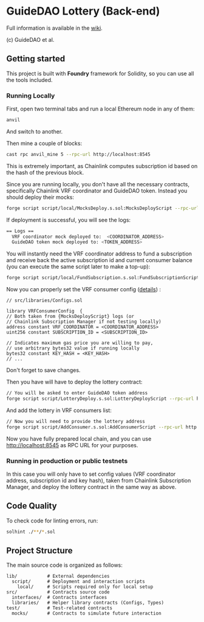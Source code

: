 # GuideDAO Lottery (Back-end)

Full information is available in the [wiki](https://github.com/guidedao/lottery-backend/wiki).

(c) GuideDAO et al.

## Getting started

This project is built with **Foundry** framework for Solidity, so you can use all the tools included.

### Running Locally

First, open two terminal tabs and run a local Ethereum node in any of them:

```bash
anvil
```

And switch to another.

Then mine a couple of blocks:

```bash
cast rpc anvil_mine 5 --rpc-url http://localhost:8545
```

This is extremely important, as Chainlink computes subscription id based on the hash of the previous block.

Since you are running locally, you don't have all the necessary contracts, specifically Chainlink VRF coordinator and GuideDAO token. Instead you should deploy their mocks:

```bash
forge script script/local/MocksDeploy.s.sol:MocksDeployScript --rpc-url http://localhost:8545 --broadcast --private-key <PRIVATE_KEY>
```

If deployment is successful, you will see the logs:

```bash
== Logs ==
  VRF coordinator mock deployed to:  <COORDINATOR_ADDRESS>
  GuideDAO token mock deployed to: <TOKEN_ADDRESS>
```

You will instantly need the VRF coordinator address to fund a subscription and receive back the active subscription id and current consumer balance (you can execute the same script later to make a top-up):

```bash
forge script script/local/FundSubscription.s.sol:FundSubscriptionScript --rpc-url http://localhost:8545 --broadcast --private-key <PRIVATE_KEY>
```

Now you can properly set the VRF consumer config ([details](https://docs.chain.link/vrf/v2-5/overview/subscription)) :

```Solidity
// src/libraries/Configs.sol

library VRFConsumerConfig  {
// Both taken from {MocksDeployScript} logs (or
// Chainlink Subscription Manager if not testing locally)
address constant VRF_COORDINATOR = <COORDINATOR_ADDRESS>
uint256 constant SUBSCRIPTION_ID = <SUBSCRIPTION_ID>

// Indicates maximum gas price you are willing to pay,
// use arbitrary bytes32 value if running locally
bytes32 constant KEY_HASH = <KEY_HASH>
// ...
```

Don't forget to save changes.

Then you have will have to deploy the lottery contract:

```bash
// You will be asked to enter GuideDAO token address
forge script script/LotteryDeploy.s.sol:LotteryDeployScript --rpc-url http://localhost:8545 --broadcast --private-key <PRIVATE_KEY>
```

And add the lottery in VRF consumers list:

```bash
// Now you will need to provide the lottery address
forge script script/AddConsumer.s.sol:AddConsumerScript --rpc-url http://localhost:8545 --broadcast --private-key <PRIVATE_KEY>
```

Now you have fully prepared local chain, and you can use [http://localhost:8545](http://localhost:8545) as RPC URL for your purposes.

### Running in production or public testnets

In this case you will only have to set config values (VRF coordinator address, subscription id and key hash), taken from Chainlink Subscription Manager, and deploy the lottery contract in the same way as above.

## Code Quality

To check code for linting errors, run:

```bash
solhint ./**/*.sol
```

## Project Structure

The main source code is organized as follows:

```
lib/           # External dependencies
  script/      # Deployment and interaction scripts
    local/     # Scripts required only for local setup
src/           # Contracts source code
  interfaces/  # Contracts interfaces
  libraries/   # Helper library contracts (Configs, Types)
test/          # Test-related contracts
  mocks/       # Contracts to simulate future interaction
```

